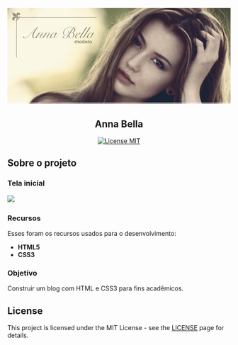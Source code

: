 <p align="center">
  <a href="https://github.com/othneildrew/Best-README-Template">
    <img src="site-anna-bella/img/capa.png" alt="Logo" width="700">
  </a>

  <h2 align="center">Anna Bella</h2>
</p>

<p align="center">
  <a href="https://opensource.org/licenses/MIT">
    <img src="https://img.shields.io/badge/License-MIT-blue.svg" alt="License MIT">
  </a>
</p>

## Sobre o projeto
### Tela inicial

<img src="site-anna-bella/img/tela-inicial-annabela" ></img>

### Recursos

Esses foram os recursos usados para o desenvolvimento:

- **HTML5**
- **CSS3**

### Objetivo

Construir um blog com HTML e CSS3 para fins acadêmicos.

## License

This project is licensed under the MIT License - see the [LICENSE](https://opensource.org/licenses/MIT) page for details.
